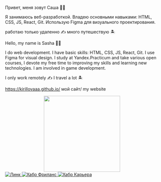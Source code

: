 Привет, меня зовут Саша ✌🏼

Я занимаюсь веб-разработкой. Владею основными навыками: HTML, CSS, JS, React, Git. Использую Figma для визуального проектирования.

работаю только удаленно ✍️
много путешествую 🏝

Hello, my name is Sasha ✌🏼

I do web development. I have basic skills: HTML, CSS, JS, React, Git. I use Figma for visual design. I study at Yandex.Practicum and take various open courses, I devote my free time to improving my skills and learning new technologies. I am involved in game development.

I only work remotely ✍️
I travel a lot 🏝

https://kirillovaaa.github.io/ мой сайт/ my website 
 
<div id="header" align="center">
  <img src="https://media.giphy.com/media/llJTYkKUtwckB0s2yk/giphy.gif" width="250"/>
</div>

<div id="badges">
  <a href="https://www.linkedin.com/in/александра-кириллова-05732625b/">
    <img src="https://img.shields.io/badge/-LinkedIn-orange" alt="Линк"/>
  </a>
    <a href="https://freelance.habr.com/freelancers/kiri2lova/">
    <img src="https://img.shields.io/badge/-Хабр%20Фриланс-ff69b4" alt="Хабр Фриланс"/>
  </a>
      <a href="https://career.habr.com/kiri2lova">
    <img src="https://img.shields.io/badge/-Хабр%20Карьера-green" alt="Хабр Карьера"/>
  </a>
</div>

